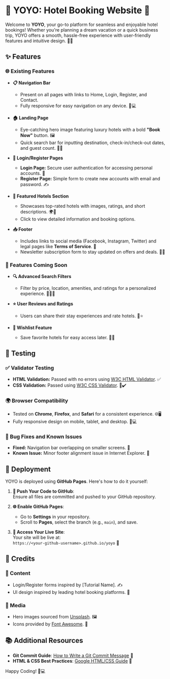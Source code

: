 # 🌟 YOYO: Hotel Booking Website 🌟

Welcome to **YOYO**, your go-to platform for seamless and enjoyable hotel bookings! Whether you're planning a dream vacation or a quick business trip, YOYO offers a smooth, hassle-free experience with user-friendly features and intuitive design. 🏨✨

## ✨ Features

### 🌐 Existing Features

- **📋 Navigation Bar**  
  - Present on all pages with links to Home, Login, Register, and Contact.  
  - Fully responsive for easy navigation on any device. 📱💻  

- **🏠 Landing Page**  
  - Eye-catching hero image featuring luxury hotels with a bold **"Book Now"** button. 🖼️  
  - Quick search bar for inputting destination, check-in/check-out dates, and guest count. 📅👤  

- **🔐 Login/Register Pages**  
  - **Login Page:** Secure user authentication for accessing personal accounts. 🔑  
  - **Register Page:** Simple form to create new accounts with email and password. ✍️  

- **🏨 Featured Hotels Section**  
  - Showcases top-rated hotels with images, ratings, and short descriptions. 🌍🌟  
  - Click to view detailed information and booking options.  

- **📥 Footer**  
  - Includes links to social media (Facebook, Instagram, Twitter) and legal pages like **Terms of Service**. 🔗  
  - Newsletter subscription form to stay updated on offers and deals. 📰📧  

### 🚀 Features Coming Soon

- **🔍 Advanced Search Filters**  
  - Filter by price, location, amenities, and ratings for a personalized experience. 💸📍🌟  

- **⭐ User Reviews and Ratings**  
  - Users can share their stay experiences and rate hotels. 💬⭐  

- **💖 Wishlist Feature**  
  - Save favorite hotels for easy access later. 📝💖  

## 🧪 Testing

### ✅ Validator Testing

- **HTML Validation:** Passed with no errors using [W3C HTML Validator](https://validator.w3.org/). ✅  
- **CSS Validation:** Passed using [W3C CSS Validator](https://jigsaw.w3.org/css-validator/). 🎨✔️  

### 🌍 Browser Compatibility

- Tested on **Chrome**, **Firefox**, and **Safari** for a consistent experience. 🌐🖥️  
- Fully responsive design on mobile, tablet, and desktop. 📱💻  

### 🔧 Bug Fixes and Known Issues

- **Fixed:** Navigation bar overlapping on smaller screens. 🎉  
- **Known Issue:** Minor footer alignment issue in Internet Explorer. 🐞  

## 🚢 Deployment

YOYO is deployed using **GitHub Pages**. Here's how to do it yourself:  

1. **🚀 Push Your Code to GitHub**:  
   Ensure all files are committed and pushed to your GitHub repository.  

2. **🌐 Enable GitHub Pages**:  
   - Go to **Settings** in your repository.  
   - Scroll to **Pages**, select the branch (e.g., `main`), and save.  

3. **🔗 Access Your Live Site**:  
   Your site will be live at:  
   `https://<your-github-username>.github.io/yoyo` 🌟  

## 🎨 Credits

### 📜 Content  
- Login/Register forms inspired by [Tutorial Name]. ✍️  
- UI design inspired by leading hotel booking platforms. 🌈  

### 📸 Media  
- Hero images sourced from [Unsplash](https://unsplash.com). 🖼️  
- Icons provided by [Font Awesome](https://fontawesome.com). 🎨  

## 📚 Additional Resources

- **Git Commit Guide**: [How to Write a Git Commit Message](https://chris.beams.io/posts/git-commit/) 📝  
- **HTML & CSS Best Practices**: [Google HTML/CSS Guide](https://google.github.io/styleguide/htmlcssguide.html) 🌟  

Happy Coding! 🚀💻  
